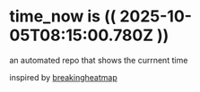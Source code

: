 # time_now is (( 2025-10-05T08:15:00.780Z ))

an automated repo that shows the currnent time

inspired by [breakingheatmap](https://github.com/breakingheatmap/breakingheatmap)